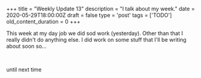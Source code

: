 
+++
title = "Weekly Update 13"
description = "I talk about my week."
date = 2020-05-29T18:00:00Z
draft = false
type = 'post'
tags = ['TODO']
old_content_duration = 0
+++

<p>This week at my day job we did sod work (yesterday). Other than that I really didn't do anything else. I did work on some stuff that I'll be writing about soon so...</p>
<p>&nbsp;</p>
<p>until next time</p>
    